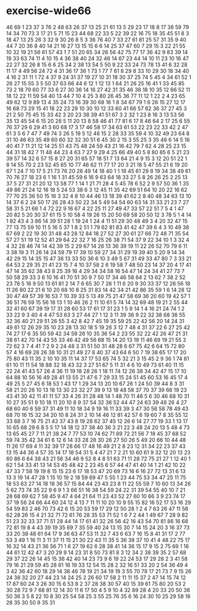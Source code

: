 # exercise-wide66
46
69
1
23
37
3
76
2
48
63
26
37
13
25
21
61
13
5
29
23
17
18
8
17
38
59
79
14
34
70
73
3
17
21
5
71
15
23
44
68
22
33
5
22
39
22
16
75
18
35
45
51
8
3
18
47
13
25
26
3
32
9
30
26
8
5
3
36
76
40
7
33
27
61
81
25
57
31
35
9
40
44
7
20
36
8
40
14
21
16
27
13
15
15
6
6
14
25
37
47
60
7
29
15
3
22
21
55
10
32
19
21
56
61
57
43
1
7
51
20
65
34
26
56
42
75
77
17
36
42
9
83
39
14
19
33
63
74
11
4
10
15
4
36
38
40
24
32
46
14
67
23
44
14
10
11
23
10
16
47
22
27
32
26
8
15
6
6
25
34
2
38
13
54
5
50
9
22
33
24
73
78
13
41
6
32
28
11
17
4
49
56
24
72
4
31
36
17
36
1
73
1
77
7
61
8
29
8
33
10
29
30
18
34
40
4
16
2
31
11
1
72
4
37
9
24
31
37
19
27
10
31
18
30
37
25
74
5
45
4
34
61
52
1
26
27
15
55
3
5
50
37
63
66
44
6
12
1
12
13
1
64
21
26
25
16
41
1
33
45
85
73
2
18
79
60
77
33
6
27
30
36
14
16
27
42
31
35
46
38
18
10
35
12
66
52
11
18
12
22
11
59
54
40
13
44
7
10
4
25
3
80
26
45
36
77
11
12
1
22
2
4
23
65
49
62
12
9
89
13
4
35
24
73
16
39
30
68
16
1
8
34
67
79
1
6
26
15
27
12
17
16
68
73
29
15
41
18
22
23
29
10
30
10
12
33
60
41
66
57
62
36
37
27
45
3
21
2
50
75
45
15
33
42
3
20
23
38
39
41
51
67
3
2
32
1
23
8
16
3
13
53
56
35
13
45
54
6
15
20
28
5
11
20
13
8
58
46
41
77
81
6
17
8
46
64
2
17
25
6
55
76
37
29
6
29
41
3
60
68
17
3
17
46
58
17
34
63
61
53
22
23
22
33
42
2
47
61
3
5
6
7
47
7
49
74
3
26
5
19
5
12
48
15
2
28
33
35
59
4
10
32
49
23
64
8
31
10
46
63
35
49
60
60
32
32
30
51
6
45
30
2
15
3
55
25
3
35
46
6
14
5
16
40
41
7
11
21
12
14
25
51
43
75
48
24
59
43
21
16
42
79
7
62
4
28
25
23
15
44
31
18
42
7
11
48
44
23
4
63
7
27
9
29
4
25
66
49
40
5
8
80
85
6
5
21
23
39
57
14
32
6
57
15
8
27
20
31
65
57
18
51
7
13
64
21
4
9
15
3
12
20
51
22
1
8
14
55
70
2
23
52
45
65
10
77
46
62
11
77
17
20
3
21
18
5
47
55
21
6
19
20
67
1
24
7
10
17
5
21
73
76
20
26
49
14
18
40
1
1
18
45
61
29
8
19
34
38
49
61
70
76
27
18
23
6
1
16
1
31
45
59
6
16
9
63
64
18
33
27
5
8
26
26
25
2
25
13
37
5
27
31
21
20
12
13
58
77
1
14
1
21
71
28
4
5
45
78
6
52
2
9
57
50
36
1
35
49
86
21
24
12
16
18
5
24
53
38
6
3
12
45
11
35
42
69
51
64
10
20
22
16
62
77
70
25
36
50
15
16
3
32
4
8
10
44
46
13
18
39
41
62
2
8
40
48
34
63
13
10
14
37
6
2
24
50
17
26
28
43
50
22
34
5
49
54
54
60
63
14
31
33
21
23
7
27
58
31
5
21
66
1
4
72
22
9
16
67
4
22
25
11
27
49
47
33
57
22
51
7
5
4
1
47
20
82
5
20
30
37
61
15
5
10
58
4
19
26
15
20
50
69
58
20
50
12
3
78
5
1
4
14
1
82
43
4
3
86
14
39
51
28
1
19
24
1
24
4
11
51
29
30
48
49
3
4
20
32
47
15
77
13
75
59
10
11
5
16
5
37
1
8
2
51
1
79
62
81
83
41
42
47
39
6
4
3
10
49
38
67
69
2
22
19
30
31
48
43
28
12
84
18
27
52
27
30
61
27
66
72
48
71
35
54
57
27
51
19
12
52
41
29
64
22
32
7
16
25
26
38
71
54
37
9
22
34
10
1
3
32
4
4
32
28
46
74
14
42
39
15
2
29
67
14
26
13
36
39
19
11
22
26
52
70
79
6
11
3
38
19
3
11
26
14
24
59
79
17
39
10
59
27
34
31
29
19
39
40
5
20
9
14
34
42
29
15
14
35
15
47
36
13
33
50
36
6
10
3
49
5
67
31
49
33
47
80
7
3
33
21
64
53
2
29
35
21
41
23
15
7
4
10
37
58
2
6
19
58
7
48
50
23
14
37
20
4
17
41
47
14
35
62
38
43
8
25
39
16
4
29
34
34
58
16
54
47
14
24
34
41
27
73
7
50
58
29
33
3
6
10
16
41
70
51
30
9
7
50
17
34
46
58
64
2
13
62
7
38
2
52
23
78
5
16
9
50
13
61
81
2
14
7
6
65
30
7
26
1
11
6
20
9
30
33
37
12
26
56
18
11
26
80
22
21
6
10
20
68
10
8
25
31
83
14
42
34
21
42
86
35
59
1
6
14
28
12
30
47
49
57
39
16
53
7
10
39
33
5
13
49
75
21
47
58
69
36
20
60
19
42
57
1
36
51
76
59
15
56
18
13
1
10
46
26
2
11
10
61
5
74
14
32
69
48
19
21
2
55
44
32
41
60
67
39
19
17
31
28
60
53
17
61
17
31
23
1
5
9
14
1
4
16
21
24
74
1
2
33
22
9
3
40
4
4
47
53
63
3
27
44
27
1
12
3
11
39
36
9
22
32
38
68
36
55
32
36
40
21
29
51
26
55
3
42
8
42
7
45
19
35
59
25
22
42
56
20
14
24
31
49
61
12
26
29
35
10
23
28
13
30
18
5
19
26
3
12
7
48
4
31
37
22
6
27
25
42
74
27
17
6
35
50
59
42
34
59
26
10
35
36
54
2
23
55
32
22
42
26
47
21
31
38
61
42
70
14
43
55
33
46
42
49
56
68
15
14
20
13
19
11
46
69
19
21
55
3
72
62
3
7
4
41
7
2
9
2
24
48
3
31
51
50
31
48
28
6
67
75
42
6
64
15
72
80
57
4
16
69
28
26
38
10
31
21
49
27
8
40
37
43
64
6
50
7
19
38
65
17
17
20
75
80
43
11
35
2
10
10
35
11
14
37
17
53
65
74
5
32
21
3
15
45
2
9
36
1
74
81
61
10
11
11
54
18
88
32
18
43
32
3
27
51
67
5
11
31
4
6
10
49
73
61
40
11
15
22
24
41
43
57
26
4
36
11
19
18
28
26
1
18
11
74
12
26
38
34
42
47
15
17
10
64
88
10
56
16
49
28
41
13
55
21
47
6
7
29
33
15
24
51
45
60
53
16
45
17
4
49
25
5
27
45
6
18
53
1
43
17
1
29
34
13
20
10
67
26
1
24
50
39
44
8
3
31
58
21
20
26
10
13
18
13
30
23
32
27
39
9
13
18
48
58
37
70
37
39
66
19
23
43
41
30
42
11
41
11
57
33
4
26
31
28
48
14
1
48
70
11
46
5
6
30
46
68
10
31
10
27
35
51
9
10
18
11
20
10
8
9
37
54
32
36
52
44
47
24
63
39
48
26
4
27
68
60
40
6
59
37
31
49
11
10
18
34
9
19
16
11
33
39
3
47
30
56
58
78
49
43
68
70
16
15
32
34
20
10
8
24
31
2
10
14
46
12
81
42
57
6
19
60
7
8
35
55
12
33
88
3
7
16
75
21
43
37
43
8
19
28
62
37
45
12
26
6
14
27
77
19
33
1
13
17
10
65
68
29
6
8
5
5
17
14
18
12
37
38
40
36
3
21
22
3
48
24
20
13
5
48
4
73
13
65
45
27
7
11
21
38
24
7
77
53
10
74
62
71
89
72
21
56
7
18
45
37
68
52
59
74
35
42
34
61
6
12
6
14
33
28
28
30
26
27
50
26
5
49
20
66
10
44
48
11
26
17
69
4
11
32
39
17
28
66
17
48
16
49
21
2
8
23
12
31
34
22
23
37
43
13
15
44
36
4
57
35
14
17
18
54
31
5
4
47
21
7
2
21
10
60
61
9
32
12
20
13
23
60
86
6
64
38
43
21
56
34
46
9
52
8
4
8
51
63
71
11
28
72
75
21
27
1
12
40
1
62
1
54
33
41
13
14
53
45
48
42
2
23
45
6
57
44
47
41
40
14
1
21
42
10
22
47
33
7
58
19
19
8
15
15
23
6
17
18
53
47
20
69
73
16
6
16
27
72
13
31
6
13
13
3
19
14
47
28
1
15
10
19
2
18
59
69
47
5
55
1
23
44
75
53
34
47
25
11
75
18
53
63
27
14
18
18
36
57
15
84
44
23
43
23
8
11
22
55
59
7
10
60
13
34
26
5
62
73
74
35
22
9
6
9
1
3
66
51
16
38
54
59
24
22
31
39
54
55
40
10
7
21
28
68
69
62
7
58
45
9
47
4
64
21
64
11
23
43
52
27
60
10
66
3
9
23
74
17
37
19
56
24
66
44
60
24
12
4
13
7
11
11
10
20
10
9
55
15
82
16
52
17
53
16
29
54
59
83
2
46
70
73
42
6
15
20
53
59
17
29
12
50
28
1
2
4
7
63
26
47
11
56
62
28
26
15
4
21
32
71
72
61
76
28
35
53
71
52
1
6
7
2
44
1
49
67
7
28
9
82
51
23
32
33
37
71
51
28
44
14
17
61
41
32
26
56
42
16
43
54
70
81
86
16
68
72
81
19
8
4
43
39
19
35
69
7
35
59
40
24
13
15
30
7
14
15
24
20
3
16
37
73
33
20
38
48
61
64
17
9
36
63
47
53
11
32
7
43
6
63
7
16
15
8
41
31
17
2
77
53
3
49
1
16
11
3
11
37
11
15
21
30
22
43
11
35
5
36
38
37
10
41
4
48
22
75
17
16
32
14
43
21
36
56
71
1
6
27
19
62
6
28
38
41
14
36
15
17
9
15
2
75
69
1
16
44
61
12
42
47
3
20
29
9
14
23
31
8
50
73
81
8
3
12
34
2
38
39
35
2
57
68
29
37
22
26
14
45
15
36
42
40
14
23
73
9
6
19
22
24
53
17
29
28
2
3
41
58
79
16
21
29
59
45
28
61
16
19
33
12
54
15
28
2
32
16
51
33
20
2
54
36
49
4
3
42
36
42
60
18
29
14
38
46
78
19
21
34
19
19
3
55
70
78
17
21
73
7
9
15
26
24
38
32
20
27
44
23
14
24
25
2
26
60
17
58
2
11
11
15
37
2
47
14
15
74
12
17
87
60
24
3
26
30
15
6
53
8
2
37
28
38
30
57
40
15
39
61
75
80
20
53
2
30
28
72
9
7
68
81
12
14
30
11
6
17
50
4
5
9
10
4
32
89
28
4
20
33
20
50
38
50
36
3
5
8
22
10
8
30
25
54
58
25
3
55
25
76
35
6
16
24
30
10
25
29
58
16
28
35
30
50
8
35
31
